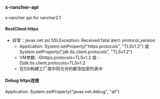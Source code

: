 ### x-rancher-api
x-rancher api for rancher2.1

#### RestClient https
- 异常：javax.net.ssl.SSLException: Received fatal alert: protocol_version
    - Application: System.setProperty("https.protocols", "TLSv1.2") 或 System.setProperty("jdk.tls.client.protocols", "TLSv1.2")
    - VM参数: -Dhttps.protocols=TLSv1.2 或 -Djdk.tls.client.protocols=TLSv1.2
    - 在SSl构建工厂类中将允许的都添加至列表中
    
#### Debug https连接
Application: System.setProperty("javax.net.debug", "all")

